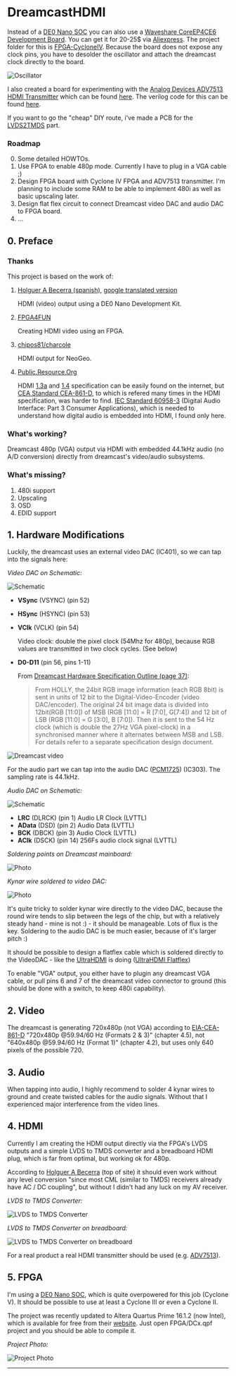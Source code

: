 # DreamcastHDMI

Instead of a [DE0 Nano SOC][de0nanosoc] you can also use a [Waveshare CoreEP4CE6 Development Board][CoreEP4CE6]. You can get it for 20-25$ via [Aliexpress][AliCoreEP4CE6]. The project folder for this is [FPGA-CycloneIV]. Because the board does not expose any clock pins, you have to desolder the oscillator and attach the dreamcast clock directly to the board.

![Oscillator][CoreEP4CE6-Oscillator]

I also created a board for experimenting with the [Analog Devices ADV7513 HDMI Transmitter][ADV7513] which can be found [here][ADV7513p]. The verilog code for this can be found [here][FPGA-CycloneIV-ADV7513].

If you want to go the "cheap" DIY route, i've made a PCB for the [LVDS2TMDS][LVDS2TMDSboard] part.

### Roadmap

0. Some detailed HOWTOs.
1. Use FPGA to enable 480p mode. Currently I have to plug in a VGA cable ;)
2. Design FPGA board with Cyclone IV FPGA and ADV7513 transmitter. I'm planning to include some RAM to be able to implement 480i as well as basic upscaling later.
3. Design flat flex circuit to connect Dreamcast video DAC and audio DAC to FPGA board.
4. ...

## 0. Preface

### Thanks 

This project is based on the work of:

1. [Holguer A Becerra (spanish)], [google translated version] 
    
    HDMI (video) output using a DE0 Nano Development Kit.

2. [FPGA4FUN] 
    
    Creating HDMI video using an FPGA.

3. [chipos81/charcole] 

    HDMI output for NeoGeo.

4. [Public.Resource.Org] 
    
    HDMI [1.3a][HDMI1.3a] and [1.4][HDMI1.4] specification can be easily found on the internet, but [CEA Standard CEA-861-D][EIA-CEA-861-D], to which is refered many times in the HDMI specification, was harder to find. [IEC Standard 60958-3][IEC-60958-3] (Digital Audio Interface: Part 3 Consumer Applications), which is needed to understand how digital audio is embedded into HDMI, I found only here.

### What's working?

Dreamcast 480p (VGA) output via HDMI with embedded 44.1kHz audio (no A/D conversion) directly from dreamcast's video/audio subsystems.

### What's missing?

1. 480i support
2. Upscaling
3. OSD
4. EDID support

## 1. Hardware Modifications

Luckily, the dreamcast uses an external video DAC (IC401), so we can tap into the signals here:

*Video DAC on Schematic:*

![Schematic][IC401schematic]

- **VSync** (VSYNC) (pin 52)
- **HSync** (HSYNC) (pin 53)
- **VClk** (VCLK) (pin 54) 

    Video clock: double the pixel clock (54Mhz for 480p), because RGB values are transmitted in two clock cycles. (See below)

- **D0-D11** (pin 56, pins 1-11)

    From [Dreamcast Hardware Specification Outline (page 37)][dc-hso]:

    > From HOLLY, the 24bit RGB image information (each RGB 8bit) is sent in units of 12 bit to the Digital-Video-Encoder (video DAC/encoder). The original 24 bit image data is divided into 12bit(RGB [11:0]) of MSB (RGB [11:0] = R [7:0], G[7:4]) and 12 bit of LSB (RGB [11:0] = G [3:0], B [7:0]). Then it is sent to the 54 Hz clock (which is double the 27Hz VGA pixel-clock) in a synchronised manner where it alternates between MSB and LSB. For details refer to a separate specification design document.

![Dreamcast video][DCvideo]

For the audio part we can tap into the audio DAC ([PCM1725][PCM1725]) (IC303). The sampling rate is 44.1kHz.

*Audio DAC on Schematic:*

![Schematic][IC303]

- **LRC** (DLRCK) (pin 1) Audio LR Clock (LVTTL)
- **AData** (DSD) (pin 2) Audio Data (LVTTL)
- **BCK** (DBCK) (pin 3) Audio Clock (LVTTL)
- **AClk** (DSCK) (pin 14) 256Fs audio clock signal (LVTTL)

*Soldering points on Dreamcast mainboard:*

![Photo][IC401solderPoints]

*Kynar wire soldered to video DAC:*

![Photo][IC401photo]

It's quite tricky to solder kynar wire directly to the video DAC, because the round wire tends to slip between the legs of the chip, but with a relatively steady hand - mine is not :) - it should be manageable. Lots of flux is the key. Soldering to the audio DAC is be much easier, because of it's larger pitch :)

It should be possible to design a flatflex cable which is soldered directly to the VideoDAC - like the [UltraHDMI] is doing ([UltraHDMI Flatflex])

To enable "VGA" output, you either have to plugin any dreamcast VGA cable, or pull pins 6 and 7 of the dreamcast video connector to ground (this should be done with a switch, to keep 480i capability).

## 2. Video 
    
The dreamcast is generating 720x480p (not VGA) according to [EIA-CEA-861-D][EIA-CEA-861-D] "720x480p @59.94/60 Hz (Formats 2 & 3)" (chapter 4.5), not "640x480p @59.94/60 Hz (Format 1)" (chapter 4.2), but uses only 640 pixels of the possible 720.

## 3. Audio

When tapping into audio, I highly recommend to solder 4 kynar wires to ground and create twisted cables for the audio signals. Without that I experienced major interference from the video lines.
    
## 4. HDMI

Currently I am creating the HDMI output directly via the FPGA's LVDS outputs and a simple LVDS to TMDS converter and a breadboard HDMI plug, which is far from optimal, but working ok for 480p. 

According to [Holguer A Becerra][Holguer A Becerra (spanish)] (top of site) it should even work without any level conversion "since most CML (similar to TMDS) receivers already have AC / DC coupling", but without I didn't had any luck on my AV receiver.

*LVDS to TMDS Converter:*

![LVDS to TMDS Converter][LVDS2TMDS] 

*LVDS to TMDS Converter on breadboard:*

![LVDS to TMDS Converter on breadboard][LVDS2TMDS-breadboard]

For a real product a real HDMI transmitter should be used (e.g. [ADV7513][ADV7513]).

## 5. FPGA

I'm using a [DE0 Nano SOC][de0nanosoc], which is quite overpowered for this job (Cyclone V). It should be possible to use at least a Cyclone III or even a Cyclone II.

The project was recently updated to Altera Quartus Prime 16.1.2 (now Intel), which is available for free from their [website][Quartus]. Just open FPGA/DCx.qpf project and you should be able to compile it.

*Project Photo:*

![Project Photo][Overview]

---

[Quartus]: https://www.altera.com/products/design-software/fpga-design/quartus-prime/overview.html
[de0nanosoc]: http://www.terasic.com.tw/cgi-bin/page/archive.pl?Language=English&No=941
[UltraHDMI]: http://ultrahdmi.retroactive.be/
[UltraHDMI Flatflex]: http://cdn3.bigcommerce.com/s-c7bpm05/product_images/theme_images/ultrahdmi_carousel_2.png?t=1478293813
[Holguer A Becerra (spanish)]: https://sites.google.com/site/ece31289upb/practicas-de-clase/practica-4-sincronizadores/hdmi_de0-nano
[google translated version]: https://translate.google.com/translate?sl=es&tl=en&js=y&prev=_t&hl=de&ie=UTF-8&u=https%3A%2F%2Fsites.google.com%2Fsite%2Fece31289upb%2Fpracticas-de-clase%2Fpractica-4-sincronizadores%2Fhdmi_de0-nano&edit-text=
[FPGA4FUN]: http://fpga4fun.com/HDMI.html
[chipos81/charcole]: https://github.com/charcole/NeoGeoHDMI
[Public.Resource.Org]: https://law.resource.org/pub/12tables.html
[Technical Details]: https://rawgit.com/chriz2600/DreamcastHDMI/master/assets/index.html
[IC401schematic]: https://github.com/chriz2600/DreamcastHDMI/raw/master/assets/VideoDAConSchematic.png
[IC401photo]: https://github.com/chriz2600/DreamcastHDMI/raw/master/assets/VideoDAC3.JPG
[IC401solderPoints]: https://github.com/chriz2600/DreamcastHDMI/raw/master/assets/VideoDACSolderingPoints.png
[DCvideo]: https://github.com/chriz2600/DreamcastHDMI/raw/master/assets/dc-video.png
[dc-hso]: https://github.com/chriz2600/DreamcastHDMI/raw/master/Documents/Dreamcast_Hardware_Specification_Outline.pdf
[ADV7513]: https://github.com/chriz2600/DreamcastHDMI/raw/master/Documents/Datasheets/ADV7513.pdf
[PCM1725]: https://github.com/chriz2600/DreamcastHDMI/raw/master/Documents/Datasheets/pcm1725.pdf
[LVDS2TMDS]: https://github.com/chriz2600/DreamcastHDMI/raw/master/assets/LVDS2TMDS.png
[LVDS2TMDS-breadboard]: https://github.com/chriz2600/DreamcastHDMI/raw/master/assets/LVDS2TMDS2.JPG
[IC303]: https://github.com/chriz2600/DreamcastHDMI/raw/master/assets/IC303.png
[Overview]: https://github.com/chriz2600/DreamcastHDMI/raw/master/assets/Overview.JPG
[CoreEP4CE6-Oscillator]: https://github.com/chriz2600/DreamcastHDMI/raw/master/assets/Waveshare-CoreEP4CE6.png

[HDMI1.3a]: https://github.com/chriz2600/DreamcastHDMI/raw/master/Documents/Specs/HDMISpecification13a.pdf
[HDMI1.4]: https://github.com/chriz2600/DreamcastHDMI/raw/master/Documents/Specs/HDMI-Specification-1.4.pdf
[EIA-CEA-861-D]: https://github.com/chriz2600/DreamcastHDMI/raw/master/Documents/Specs/EIA-CEA-861-D.pdf
[IEC-60958-3]: https://github.com/chriz2600/DreamcastHDMI/raw/master/Documents/Specs/is.iec.60958.3.2003.pdf

[CoreEP4CE6]: http://www.waveshare.com/wiki/CoreEP4CE6
[AliCoreEP4CE6]: https://www.aliexpress.com/item/Waveshare-Altera-Cyclone-Board-CoreEP4CE6-EP4CE6E22C8N-EP4CE6-ALTERA-Cyclone-IV-CPLD-FPGA-Development-Core-Board-Full/32643916772.html
[FPGA-CycloneIV]: https://github.com/chriz2600/DreamcastHDMI/tree/master/FPGA-CycloneIV
[FPGA-CycloneIV-ADV7513]: https://github.com/chriz2600/DreamcastHDMI/tree/master/FPGA-CycloneIV-ADV7513

[ADV7513]: http://www.analog.com/en/products/audio-video/analoghdmidvi-interfaces/analog-hdmidvi-display-interfaces/adv7513.html
[ADV7513p]: https://github.com/chriz2600/ADV7513

[LVDS2TMDSboard]: https://github.com/chriz2600/LVDS2TMDS